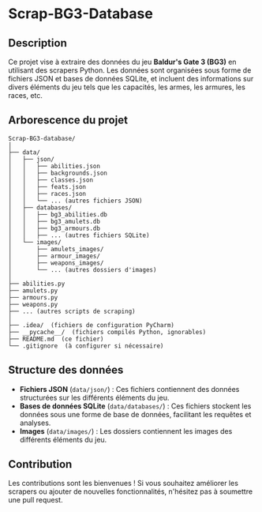 
# Scrap-BG3-Database

## Description

Ce projet vise à extraire des données du jeu **Baldur's Gate 3 (BG3)** en utilisant des scrapers Python. Les données sont organisées sous forme de fichiers JSON et bases de données SQLite, et incluent des informations sur divers éléments du jeu tels que les capacités, les armes, les armures, les races, etc.

## Arborescence du projet

```plaintext
Scrap-BG3-database/
│
├── data/
│   ├── json/
│   │   ├── abilities.json
│   │   ├── backgrounds.json
│   │   ├── classes.json
│   │   ├── feats.json
│   │   ├── races.json
│   │   └── ... (autres fichiers JSON)
│   ├── databases/
│   │   ├── bg3_abilities.db
│   │   ├── bg3_amulets.db
│   │   ├── bg3_armours.db
│   │   ├── ... (autres fichiers SQLite)
│   └── images/
│       ├── amulets_images/
│       ├── armour_images/
│       ├── weapons_images/
│       └── ... (autres dossiers d'images)
│
├── abilities.py
├── amulets.py
├── armours.py
├── weapons.py
├── ... (autres scripts de scraping)
│
├── .idea/  (fichiers de configuration PyCharm)
├── __pycache__/  (fichiers compilés Python, ignorables)
├── README.md  (ce fichier)
└── .gitignore  (à configurer si nécessaire)
```

## Structure des données

- **Fichiers JSON** (`data/json/`) : Ces fichiers contiennent des données structurées sur les différents éléments du jeu.
- **Bases de données SQLite** (`data/databases/`) : Ces fichiers stockent les données sous une forme de base de données, facilitant les requêtes et analyses.
- **Images** (`data/images/`) : Les dossiers contiennent les images des différents éléments du jeu.

## Contribution

Les contributions sont les bienvenues ! Si vous souhaitez améliorer les scrapers ou ajouter de nouvelles fonctionnalités, n'hésitez pas à soumettre une pull request.
